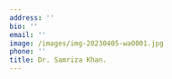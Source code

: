 ```yaml
---
address: ''
bio: ''
email: ''
image: /images/img-20230405-wa0001.jpg
phone: ''
title: Dr. Samriza Khan.
---
```





